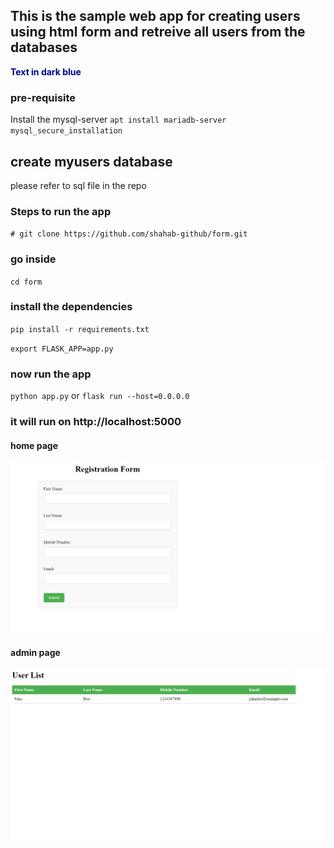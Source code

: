## This is the sample web app for creating users using html form and retreive all users from the databases

**<span style="color:darkblue">Text in dark blue</span>**

### pre-requisite 
Install the mysql-server
` apt install mariadb-server
  mysql_secure_installation `
  
## create myusers database
please refer to sql file in the repo

### Steps to run the app
` # git clone https://github.com/shahab-github/form.git `

### go inside
` cd form `

### install the dependencies
` pip install -r requirements.txt `

` export FLASK_APP=app.py `

### now run the app
` python app.py `
or
` flask run --host=0.0.0.0 `

### it will run on http://localhost:5000

#### home page
![home_page-screenshot](images/home.png)


#### admin page
![admin-page](images/admin.png)



